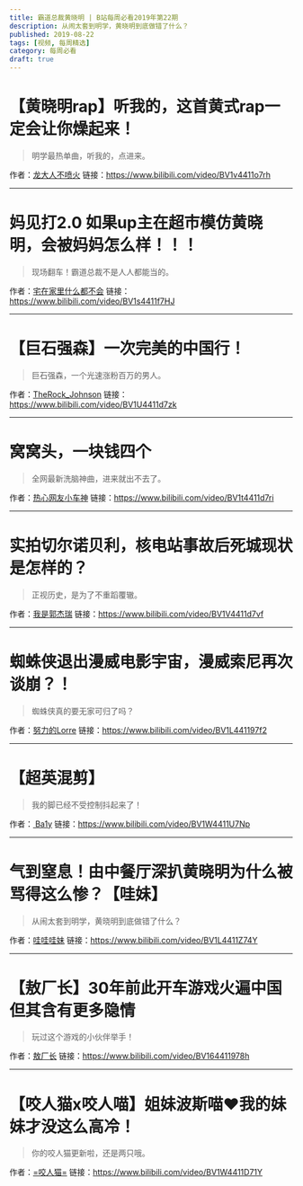 ```yaml
---
title: 霸道总裁黄晓明 | B站每周必看2019年第22期
description: 从闹太套到明学，黄晓明到底做错了什么？
published: 2019-08-22
tags: [视频, 每周精选]
category: 每周必看
draft: true
---
```


# 【黄晓明rap】听我的，这首黄式rap一定会让你燥起来！
> 明学最热单曲，听我的，点进来。

作者：[龙大人不喷火](https://space.bilibili.com/25911961)
链接：https://www.bilibili.com/video/BV1v4411o7rh

---

# 妈见打2.0 如果up主在超市模仿黄晓明，会被妈妈怎么样！！！
> 现场翻车！霸道总裁不是人人都能当的。

作者：[宅在家里什么都不会](https://space.bilibili.com/1581626)
链接：https://www.bilibili.com/video/BV1s4411f7HJ

---

# 【巨石强森】一次完美的中国行！
> 巨石强森，一个光速涨粉百万的男人。

作者：[TheRock_Johnson](https://space.bilibili.com/455876411)
链接：https://www.bilibili.com/video/BV1U4411d7zk

---

# 窝窝头，一块钱四个
> 全网最新洗脑神曲，进来就出不去了。

作者：[热心网友小车神](https://space.bilibili.com/15458320)
链接：https://www.bilibili.com/video/BV1t4411d7ri

---

# 实拍切尔诺贝利，核电站事故后死城现状是怎样的？
> 正视历史，是为了不重蹈覆辙。

作者：[我是郭杰瑞](https://space.bilibili.com/176037767)
链接：https://www.bilibili.com/video/BV1V4411d7vf

---

# 蜘蛛侠退出漫威电影宇宙，漫威索尼再次谈崩？！
> 蜘蛛侠真的要无家可归了吗？

作者：[努力的Lorre](https://space.bilibili.com/7487399)
链接：https://www.bilibili.com/video/BV1L441197f2

---

# 【超英混剪】
> 我的脚已经不受控制抖起来了！

作者：[ Ba1y](https://space.bilibili.com/395447274)
链接：https://www.bilibili.com/video/BV1W4411U7Np

---

# 气到窒息！由中餐厅深扒黄晓明为什么被骂得这么惨？【哇妹】
> 从闹太套到明学，黄晓明到底做错了什么？

作者：[哇哇哇妹](https://space.bilibili.com/138832847)
链接：https://www.bilibili.com/video/BV1L4411Z74Y

---

# 【敖厂长】30年前此开车游戏火遍中国 但其含有更多隐情
> 玩过这个游戏的小伙伴举手！

作者：[敖厂长](https://space.bilibili.com/122879)
链接：https://www.bilibili.com/video/BV164411978h

---

# 【咬人猫x咬人喵】姐妹波斯喵❤️我的妹妹才没这么高冷！
> 你的咬人猫更新啦，还是两只哦。

作者：[=咬人猫=](https://space.bilibili.com/116683)
链接：https://www.bilibili.com/video/BV1W4411D71Y

